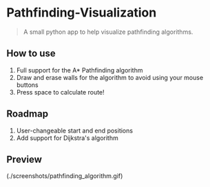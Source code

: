 # Pathfinding-Visualization

> A small python app to help visualize pathfinding algorithms.

## How to use 
1. Full support for the A* Pathfinding algorithm
2. Draw and erase walls for the algorithm to avoid using your mouse buttons
3. Press space to calculate route!

## Roadmap 
1. User-changeable start and end positions
2. Add support for Dijkstra's algorithm

## Preview

(./screenshots/pathfinding_algorithm.gif)
